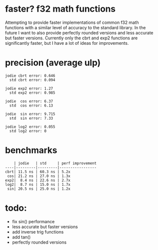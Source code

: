 # faster? f32 math functions
Attempting to provide faster implementations of common f32 math functions with a similar level of accuracy to the standard library.
In the future I want to also provide perfectly rounded versions and less accurate but faster versions.
Currently only the cbrt and exp2 functions are significantly faster, but I have a lot of ideas for improvements.

# precision (average ulp)
```
jodie cbrt error: 0.646
  std cbrt error: 0.094

jodie exp2 error: 1.27
  std exp2 error: 0.985

jodie  cos error: 6.37
  std  cos error: 6.13

jodie  sin error: 9.715
  std  sin error: 7.33

jodie log2 error: 0.055
  std log2 error: 0
```

# benchmarks
```
    | jodie   | std     | perf improvement
----|---------|---------|-----------------
cbrt| 11.5 ns | 60.3 ns | 5.2x
 cos| 21.2 ns | 27.0 ns | 1.3x
exp2|  8.4 ns | 22.6 ns | 2.7x
log2|  8.7 ns | 15.0 ns | 1.7x
 sin| 20.5 ns | 25.0 ns | 1.2x
```

# todo:
- fix sin() performance
- less accurate but faster versions
- add inverse trig functions
- add tan()
- perfectly rounded versions